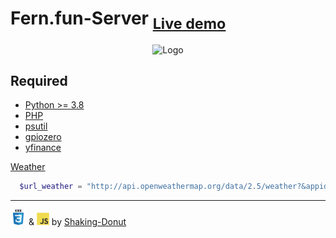 # Fern.fun-Server <sub>[Live demo][link8]</sub>

<p align="center">
  <img alt="Logo" height="300px" src="https://www.raspberrypi.org/app/uploads/2011/10/Raspi-PGB001.png" />
</p>

## Required
* [Python >= 3.8][link1]
* [PHP][link6]
* [psutil][link2]
* [gpiozero][link3]
* [yfinance][link4]

[Weather][link5]
```php
  $url_weather = "http://api.openweathermap.org/data/2.5/weather?&appid=appid=metric&q=".$city.",".$country_name;
```

---
<img src="https://raw.githubusercontent.com/devicons/devicon/master/icons/css3/css3-original-wordmark.svg" alt="css3" width="25" height="25"/> &  <img src="https://raw.githubusercontent.com/devicons/devicon/master/icons/javascript/javascript-original.svg" alt="javascript" width="20" height="20"/> by [Shaking-Donut][link7]


[link1]: https://www.python.org
[link2]: https://pypi.org/project/psutil/
[link3]: https://gpiozero.readthedocs.io/en/stable/
[link4]: https://pypi.org/project/yfinance/ 
[link5]: https://openweathermap.org/current
[link6]: https://www.php.net
[link7]: https://github.com/Shaking-Donut
[link8]: http://fern.myftp.org
